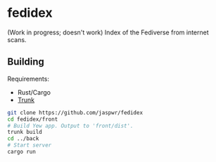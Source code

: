 # fedidex
(Work in progress; doesn't work) Index of the Fediverse from internet scans.

## Building
Requirements:
* Rust/Cargo
* [Trunk](https://trunkrs.dev/)
```sh
git clone https://github.com/jaspwr/fedidex
cd fedidex/front
# Build Yew app. Output to 'front/dist'.
trunk build
cd ../back
# Start server
cargo run
```